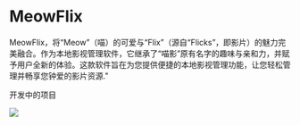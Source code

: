 # MeowFlix

MeowFlix，将“Meow”（喵）的可爱与“Flix”（源自“Flicks”，即影片）的魅力完美融合。作为本地影视管理软件，它继承了“喵影”原有名字的趣味与亲和力，并赋予用户全新的体验。这款软件旨在为您提供便捷的本地影视管理功能，让您轻松管理并畅享您钟爱的影片资源."

开发中的项目

![](./MeowFlix/Assets/screenshot/PixPin_2024-05-27_22-24-48.png)